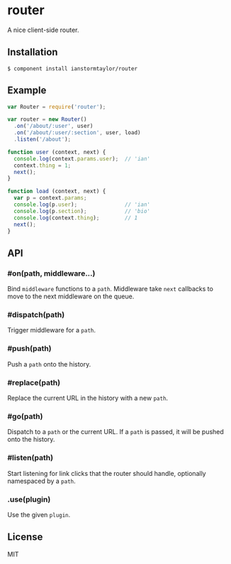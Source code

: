 # router

  A nice client-side router.

## Installation

    $ component install ianstormtaylor/router

## Example

```js
var Router = require('router');

var router = new Router()
  .on('/about/:user', user)
  .on('/about/:user/:section', user, load)
  .listen('/about');

function user (context, next) {
  console.log(context.params.user);  // 'ian'
  context.thing = 1;
  next();
}

function load (context, next) {
  var p = context.params;
  console.log(p.user);               // 'ian'
  console.log(p.section);            // 'bio'
  console.log(context.thing);        // 1
  next();
}
```

## API

### #on(path, middleware...)
  Bind `middleware` functions to a `path`. Middleware take `next` callbacks to move to the next middleware on the queue.

### #dispatch(path)
  Trigger middleware for a `path`.

### #push(path)
  Push a `path` onto the history.

### #replace(path)
  Replace the current URL in the history with a new `path`.

### #go(path)
  Dispatch to a `path` or the current URL. If a `path` is passed, it will be pushed onto the history.

### #listen(path)
  Start listening for link clicks that the router should handle, optionally namespaced by a `path`.

### .use(plugin)
  Use the given `plugin`.

## License

  MIT
